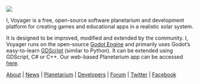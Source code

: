 ![](https://ivoyager.dev/wp-content/uploads/2021/02/europa-jupiter-io-ivoyager.jpg)

I, Voyager is a free, open-source software planetarium and development platform for creating games and educational apps in a realistic solar system.

It is designed to be improved, modified and extended by the community. I, Voyager runs on the open-source [Godot Engine](https://godotengine.org) and primarily uses Godot’s easy-to-learn [GDScript](http://docs.godotengine.org/en/stable/getting_started/scripting/gdscript/gdscript_basics.html#doc-gdscript) (similar to Python). It can be extended using GDScript, C# or C++. Our web-based Planetarium app can be accessed [here](https://www.ivoyager.dev/planetarium/). 

[About](https://www.ivoyager.dev/about/) | [News](https://www.ivoyager.dev/) | [Planetarium](https://www.ivoyager.dev/planetarium/) | [Developers](https://www.ivoyager.dev/developers/) | [Forum](https://github.com/orgs/ivoyager/discussions) | [Twitter](https://twitter.com/ivoygr) | [Facebook](https://www.facebook.com/IVoygr)
